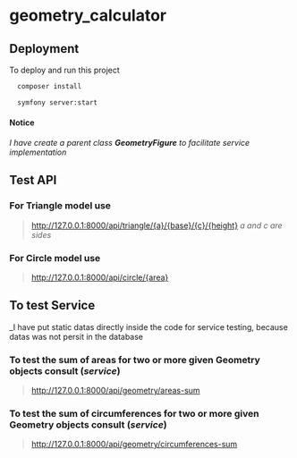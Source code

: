 # geometry_calculator

## Deployment

To deploy and run this project

```bash
  composer install
```

```bash
  symfony server:start
```
#### Notice
_I have create a parent class **GeometryFigure** to facilitate service implementation_

## Test API

### For Triangle model use
> http://127.0.0.1:8000/api/triangle/{a}/{base}/{c}/{height}
_a and c are sides_

### For Circle model use
> http://127.0.0.1:8000/api/circle/{area}

## To test Service
_I have put static datas directly inside the code for service testing, because datas was not persit in the database
### To test the sum of areas for two or more given Geometry objects consult (_service_)
> http://127.0.0.1:8000/api/geometry/areas-sum

### To test the sum of circumferences for two or more given Geometry objects consult (_service_)
> http://127.0.0.1:8000/api/geometry/circumferences-sum